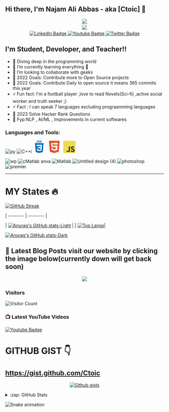 ## Hi there, I'm Najam Ali Abbas - aka [Ctoic] 👋

  

<div id="header" align="center">
  <img src="https://media.giphy.com/media/v1.Y2lkPTc5MGI3NjExN2NkMjBkYTVkZTZjMzZkOWRmNGQ4NmE5ZGExMDNhZjVmZjJiNDk1MSZjdD1z/M9gbBd9nbDrOTu1Mqx/giphy.gif" width="100"/>
 
</div>

<div id="header" align="center">
  <img
       src="file:///home/ctoic/Documents/Final/0_7Q3yvSIv_t0ioJ-Z.gif" width="100"/>
<div id="badges">
  <a href="https://www.linkedin.com/in/najam-ali-abbas-614211216/">
    <img src="https://img.shields.io/badge/LinkedIn-blue?style=for-the-badge&logo=linkedin&logoColor=white" alt="LinkedIn Badge"/>
  </a>
  <a href="https://www.youtube.com/channel/UC4ZY1JKm3nuqX3XcCf9l0xQ/featured">
    <img src="https://img.shields.io/badge/YouTube-red?style=for-the-badge&logo=youtube&logoColor=white" alt="Youtube Badge"/>
  </a>
  <a href="https://twitter.com/Ct0ic">
    <img src="https://img.shields.io/badge/Twitter-blue?style=for-the-badge&logo=twitter&logoColor=white" alt="Twitter Badge"/>
  </a>
</div>
  </div>
  
 

## I'm Student, Developer, and Teacher!!

- 🔭 Diving deep in the programming world
- 🌱 I’m currently learning everything 🤣
- 👯 I’m looking to collaborate with geeks 
- 🥅 2022 Goals: Contribute more to Open Source projects
- 🥅 2022 Goals: Contribute Daily to open source it means 365 commits this year
- ⚡ Fun fact: I'm a football player ,love to read Novels(Sci-fi) ,active social worker and truth seeker ;)
- ⚡ Fact : I can speak 7 languages excluding prograamming languages 
- 🥅 2023 Solve Hacker Rank Questions 
- 🤔 Fyp:NLP , AI/ML , Improvements in current softwares


### Languages and Tools:
<div>

![py](https://user-images.githubusercontent.com/90936436/179396520-68dae8d3-985c-4089-b68b-775ab792af0a.png)
![C++i](https://user-images.githubusercontent.com/90936436/179396581-6943e00e-9659-458b-9df3-0a11fae6fa87.png)
  <img src="https://github.com/devicons/devicon/blob/master/icons/css3/css3-plain-wordmark.svg"  title="CSS3" alt="CSS" width="40" height="40"/>&nbsp;
  <img src="https://github.com/devicons/devicon/blob/master/icons/html5/html5-original.svg" title="HTML5" alt="HTML" width="40" height="40"/>&nbsp;
  <img src="https://github.com/devicons/devicon/blob/master/icons/javascript/javascript-original.svg" title="JavaScript" alt="JavaScript" width="40" height="40"/>&nbsp;
  
![wp](https://user-images.githubusercontent.com/90936436/179396710-7453d1a7-1791-4133-8dd8-f3b28db59496.png)
![c![Matlab](https://user-images.githubusercontent.com/90936436/179396773-0aff67e8-9ebb-40e4-9359-302584f7b3ba.png)
anva](https://user-images.githubusercontent.com/90936436/179396731-1c69b94b-8af9-4d36-913e-579fe80695ee.png)
![Matlab](https://user-images.githubusercontent.com/90936436/179396828-be052a8d-0007-4943-811c-979389beeece.png)
![Untitled design (4)](https://user-images.githubusercontent.com/90936436/179396850-48c434a0-5727-4509-86e7-add67072cad6.png)
  ![photoshop](https://user-images.githubusercontent.com/90936436/179396969-af4843e5-17c9-4445-a93d-f9757d3063cc.png)
  ![premier](https://user-images.githubusercontent.com/90936436/179396999-b6063dfe-1ee5-4929-bd6b-e8267f9ff5b4.png)
  
  
 </div>
 
 <div>
  
  
  
  ---
  # MY States 🔥
  [![GitHub Streak](http://github-readme-streak-stats.herokuapp.com?user=Ctoic&theme=dark&background=000000)](https://git.io/streak-stats)
  

</details>

</div>

| -------- | -------- |
  
| [![Anurag's GitHub stats-Light](https://github-readme-stats.vercel.app/api?username=Ctoic&show_icons=true&theme=default#gh-light-mode-only)](https://github.com/Ctoic/github-readme-stats#gh-light-mode-only) |
 | [![Top Langs](https://github-readme-stats.vercel.app/api/top-langs/?username=Ctoic)](https://github.com/anuraghazra/github-readme-stats)|



 [![Anurag's GitHub stats-Dark](https://github-readme-stats.vercel.app/api?username=Ctoic&show_icons=true&theme=dark#gh-dark-mode-only)](https://github.com/Ctoic/github-readme-stats#gh-dark-mode-only)
 
 
  
## 📕 Latest Blog Posts visit our website by clicking the image below(currently down will get back soon)



<div id = "header" align = "center">
<!-- BLOG-POST-LIST:START -->
  <p> <a href="https://makethehack.com/blog"></a>
  </p>
    <a href="https://makethehack.com/blog">
        <img src="https://user-images.githubusercontent.com/90936436/179423210-272ca488-5cbd-467f-bbf2-3de4674c1f8a.png"/>
      </a>
</div>

### Visitors
![Visitor Count](https://profile-counter.glitch.me/{Ctoic}/count.svg)
### 📺 Latest YouTube Videos

<a href="https://www.youtube.com/channel/UC4ZY1JKm3nuqX3XcCf9l0xQ/featured">
    <img src="https://img.shields.io/badge/YouTube-red?style=for-the-badge&logo=youtube&logoColor=white" alt="Youtube Badge"/>
  </a>
   


# GITHUB GIST 👇
## https://gist.github.com/Ctoic

<div id="header" align="center">

 
  
  
  [![Github gists](https://gist-count.vercel.app/api?username=Ctoic)](https://gist.github.com/Ctoic)
  
  
</div>

<details>
  <summary>:zap: GitHub Stats</summary>

  <img align="left" alt="codeSTACKr's GitHub Stats" src="https://github-readme-stats.codestackr.vercel.app/api?username=codeSTACKr&show_icons=true&hide_border=true" />

</details>

![Snake animation](https://github.com/thepiyushmalhotra/thepiyushmalhotra/blob/output/github-contribution-grid-snake.svg)



